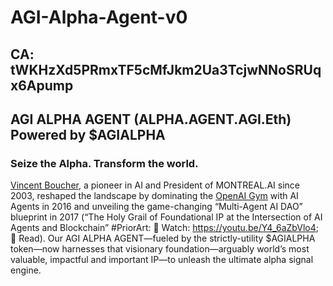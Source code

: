 # AGI-Alpha-Agent-v0

## CA: tWKHzXd5PRmxTF5cMfJkm2Ua3TcjwNNoSRUqx6Apump

## AGI ALPHA AGENT (ALPHA.AGENT.AGI.Eth) Powered by $AGIALPHA

### Seize the Alpha. Transform the world.

[Vincent Boucher](https://www.linkedin.com/in/montrealai/), a pioneer in AI and President of MONTREAL.AI since 2003, reshaped the landscape by dominating the [OpenAI Gym](https://web.archive.org/web/20170929214241/https://gym.openai.com/read-only.html) with AI Agents in 2016 and unveiling the game-changing “Multi-Agent AI DAO” blueprint in 2017 (“The Holy Grail of Foundational IP at the Intersection of AI Agents and Blockchain” #PriorArt: 🎥 Watch: https://youtu.be/Y4_6aZbVlo4; 📖 Read). Our AGI ALPHA AGENT—fueled by the strictly-utility $AGIALPHA token—now harnesses that visionary foundation—arguably world’s most valuable, impactful and important IP—to unleash the ultimate alpha signal engine.
